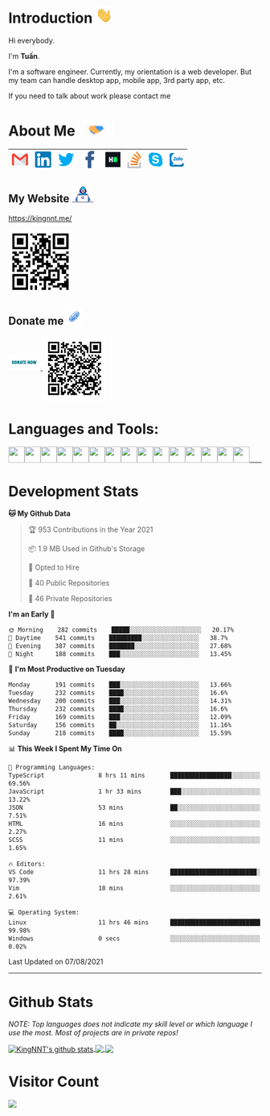 # Introduction <img src="https://github.com/KingNNT/KingNNT/blob/master/assets/images/gifs/hi.gif" height="32px">

Hi everybody.

I'm **Tuấn**.

I'm a software engineer. Currently, my orientation is a web developer. But my team can handle desktop app, mobile app, 3rd party app, etc.

If you need to talk about work please contact me

# About Me <img src="https://github.com/KingNNT/KingNNT/blob/master/assets/images/gifs/Handshake.gif" height="32px">

| [<img src="https://github.com/KingNNT/KingNNT/blob/master/assets/images/icons/Gmail.svg" alt="Gmail logo" height="32">](mailto:Dev.KingNNT@gmail.com) | [<img src="https://github.com/KingNNT/KingNNT/blob/master/assets/images/icons/Linkedin.svg" alt="Linkedin Logo" width="32">](https://in.linkedin.com/in/kingnnt) | [<img src="https://github.com/KingNNT/KingNNT/blob/master/assets/images/icons/Twitter.svg" alt="Twitter Logo" width="32">](https://twitter.com/King_NNT) | [<img src="https://github.com/KingNNT/KingNNT/blob/master/assets/images/icons/facebook.svg" alt="Facebook logo" width="34">](https://facebook.com/Kinggg.NNT) | [<img src="https://github.com/KingNNT/KingNNT/blob/master/assets/images/icons/HackerRank.svg" alt="HackerRank Logo" width="30">](https://www.hackerrank.com/Dev_KingNNT) | [<img src="https://github.com/KingNNT/KingNNT/blob/master/assets/images/icons/stackoverflow.svg" alt="Stackoverflow Logo" width="28">](https://stackoverflow.com/users/12560659/king-nnt) | [<img src="https://github.com/KingNNT/KingNNT/blob/master/assets/images/icons/skype.svg" alt="Skype Logo" width="28">](https://join.skype.com/invite/eqRpzcC8cGsf) | [<img src="https://github.com/KingNNT/KingNNT/blob/master/assets/images/icons/zalo.svg" alt="Zalo Logo" width="28">](https://zalo.me/kingnnt) |
| :---------------------------------------------------------------------------------------------------------------------------------------------------: | :--------------------------------------------------------------------------------------------------------------------------------------------------------------: | :------------------------------------------------------------------------------------------------------------------------------------------------------: | :-----------------------------------------------------------------------------------------------------------------------------------------------------------: | :----------------------------------------------------------------------------------------------------------------------------------------------------------------------: | :---------------------------------------------------------------------------------------------------------------------------------------------------------------------------------------: | :----------------------------------------------------------------------------------------------------------------------------------------------------------------: | :-------------------------------------------------------------------------------------------------------------------------------------------: |

## My Website <img src="https://github.com/KingNNT/KingNNT/blob/master/assets/images/gifs/developer.gif" height="32px">

<a href="https://kingnnt.me/" height="64">https://kingnnt.me/</a>

<img align='center' height='128' width="128" src="https://github.com/KingNNT/KingNNT/blob/master/assets/images/qrcodes/QRCode_MyProfile.svg" />

## Donate me <img src="https://github.com/KingNNT/KingNNT/blob/master/assets/images/gifs/coin.gif" height="32px">

<a align='center' href="https://github.com/KingNNT/KingNNT/blob/master/Donate.md">
  <img src="https://github.com/KingNNT/KingNNT/blob/master/assets/images/gifs/donate.gif" height="32px">
</a>

<img align='center' height='128' width="128" src="https://github.com/KingNNT/KingNNT/blob/master/assets/images/qrcodes/QRCode_DonateLink.svg" />

# Languages and Tools:

<img align='left' height="32" width="32" color="##b026bf" src="https://cdn.jsdelivr.net/npm/simple-icons@v3/icons/visualstudiocode.svg" />
<img align='left' height="32" width="32" src="https://cdn.jsdelivr.net/npm/simple-icons@v3/icons/visualstudio.svg" />
<img align='left' height="32" width="32" src="https://cdn.jsdelivr.net/npm/simple-icons@v3/icons/sublimetext.svg" />
<img align='left' height="32" width="32" src="https://cdn.jsdelivr.net/npm/simple-icons@v3/icons/jetbrains.svg" />
<img align='left' height="32" width="32" src="https://cdn.jsdelivr.net/npm/simple-icons@v3/icons/html5.svg" />
<img align='left' height="32" width="32" src="https://cdn.jsdelivr.net/npm/simple-icons@v3/icons/css3.svg" />
<img align='left' height="32" width="32" src="https://cdn.jsdelivr.net/npm/simple-icons@v3/icons/javascript.svg" />
<img align='left' height="32" width="32" src="https://cdn.jsdelivr.net/npm/simple-icons@3.5.0/icons/bootstrap.svg" />
<img align='left' height="32" width="32" src="https://cdn.jsdelivr.net/npm/simple-icons@v3/icons/php.svg" />
<img align='left' height="32" width="32" src="https://cdn.jsdelivr.net/npm/simple-icons@v3/icons/laravel.svg" />
<img align='left' height="32" width="32" src="https://cdn.jsdelivr.net/npm/simple-icons@3.5.0/icons/java.svg" />
<img align='left' height="32" width="32" src="https://cdn.jsdelivr.net/npm/simple-icons@v3/icons/mysql.svg" />
<img align='left' height="32" width="32" src="https://cdn.jsdelivr.net/npm/simple-icons@3.5.0/icons/microsoftsqlserver.svg" />
<img align='left' height="32" width="32" src="https://cdn.jsdelivr.net/npm/simple-icons@v3/icons/mongodb.svg" />
<img align='left' height="32" width="32" src="https://cdn.jsdelivr.net/npm/simple-icons@v3/icons/sqlite.svg" />

<br />

---

# Development Stats

<!--START_SECTION:waka-->
**🐱 My Github Data** 

> 🏆 953 Contributions in the Year 2021
 > 
> 📦 1.9 MB Used in Github's Storage 
 > 
> 💼 Opted to Hire
 > 
> 📜 40 Public Repositories 
 > 
> 🔑 46 Private Repositories  
 > 
**I'm an Early 🐤** 

```text
🌞 Morning    282 commits    █████░░░░░░░░░░░░░░░░░░░░   20.17% 
🌆 Daytime    541 commits    █████████░░░░░░░░░░░░░░░░   38.7% 
🌃 Evening    387 commits    ███████░░░░░░░░░░░░░░░░░░   27.68% 
🌙 Night      188 commits    ███░░░░░░░░░░░░░░░░░░░░░░   13.45%

```
📅 **I'm Most Productive on Tuesday** 

```text
Monday       191 commits    ███░░░░░░░░░░░░░░░░░░░░░░   13.66% 
Tuesday      232 commits    ████░░░░░░░░░░░░░░░░░░░░░   16.6% 
Wednesday    200 commits    ███░░░░░░░░░░░░░░░░░░░░░░   14.31% 
Thursday     232 commits    ████░░░░░░░░░░░░░░░░░░░░░   16.6% 
Friday       169 commits    ███░░░░░░░░░░░░░░░░░░░░░░   12.09% 
Saturday     156 commits    ██░░░░░░░░░░░░░░░░░░░░░░░   11.16% 
Sunday       218 commits    ████░░░░░░░░░░░░░░░░░░░░░   15.59%

```


📊 **This Week I Spent My Time On** 

```text
💬 Programming Languages: 
TypeScript               8 hrs 11 mins       █████████████████░░░░░░░░   69.56% 
JavaScript               1 hr 33 mins        ███░░░░░░░░░░░░░░░░░░░░░░   13.22% 
JSON                     53 mins             ██░░░░░░░░░░░░░░░░░░░░░░░   7.51% 
HTML                     16 mins             ░░░░░░░░░░░░░░░░░░░░░░░░░   2.27% 
SCSS                     11 mins             ░░░░░░░░░░░░░░░░░░░░░░░░░   1.65%

🔥 Editors: 
VS Code                  11 hrs 28 mins      ████████████████████████░   97.39% 
Vim                      18 mins             ░░░░░░░░░░░░░░░░░░░░░░░░░   2.61%

💻 Operating System: 
Linux                    11 hrs 46 mins      █████████████████████████   99.98% 
Windows                  0 secs              ░░░░░░░░░░░░░░░░░░░░░░░░░   0.02%

```


 Last Updated on 07/08/2021
<!--END_SECTION:waka-->

---

# Github Stats

_NOTE: Top languages does not indicate my skill level or which language I use the most. Most of projects are in private repos!_

<a href="https://github.com/KingNNT">
  <img align="center" src="https://github-readme-stats.vercel.app/api?username=KingNNT&show_icons=true&theme=gruvbox&count_private=true" alt="KingNNT's github stats" />
</a>

<a href="https://github.com/KingNNT">
  <img align="center" src="https://github-readme-stats.vercel.app/api/top-langs/?username=KingNNT&layout=compact&theme=gruvbox&count_private=true&how_icons=true" />
</a>

<a href="https://github.com/KingNNT">
  <img align="center" src="https://github-readme-stats.vercel.app/api/pin/?username=KingNNT&repo=MS-Tools&theme=gruvbox" />
</a>

# Visitor Count

<img src="https://profile-counter.glitch.me/KingNNT/count.svg" />
